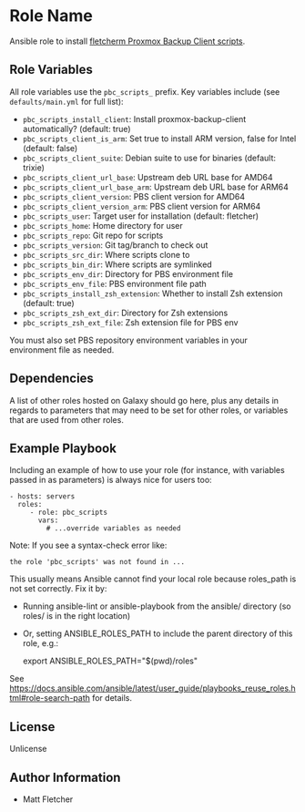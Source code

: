Role Name
=========

Ansible role to install [fletcherm Proxmox Backup Client scripts](https://github.com/fletcherm/pbc-scripts).

Role Variables
--------------

All role variables use the `pbc_scripts_` prefix. Key variables include (see `defaults/main.yml` for full list):

- `pbc_scripts_install_client`: Install proxmox-backup-client automatically? (default: true)
- `pbc_scripts_client_is_arm`: Set true to install ARM version, false for Intel (default: false)
- `pbc_scripts_client_suite`: Debian suite to use for binaries (default: trixie)
- `pbc_scripts_client_url_base`: Upstream deb URL base for AMD64
- `pbc_scripts_client_url_base_arm`: Upstream deb URL base for ARM64
- `pbc_scripts_client_version`: PBS client version for AMD64
- `pbc_scripts_client_version_arm`: PBS client version for ARM64
- `pbc_scripts_user`: Target user for installation (default: fletcher)
- `pbc_scripts_home`: Home directory for user
- `pbc_scripts_repo`: Git repo for scripts
- `pbc_scripts_version`: Git tag/branch to check out
- `pbc_scripts_src_dir`: Where scripts clone to
- `pbc_scripts_bin_dir`: Where scripts are symlinked
- `pbc_scripts_env_dir`: Directory for PBS environment file
- `pbc_scripts_env_file`: PBS environment file path
- `pbc_scripts_install_zsh_extension`: Whether to install Zsh extension (default: true)
- `pbc_scripts_zsh_ext_dir`: Directory for Zsh extensions
- `pbc_scripts_zsh_ext_file`: Zsh extension file for PBS env

You must also set PBS repository environment variables in your environment file as needed.

Dependencies
------------

A list of other roles hosted on Galaxy should go here, plus any details in regards to parameters that may need to be set for other roles, or variables that are used from other roles.

Example Playbook
----------------

Including an example of how to use your role (for instance, with variables passed in as parameters) is always nice for users too:

    - hosts: servers
      roles:
         - role: pbc_scripts
           vars:
             # ...override variables as needed

Note: If you see a syntax-check error like:

    the role 'pbc_scripts' was not found in ...

This usually means Ansible cannot find your local role because roles_path is not set correctly. Fix it by:
- Running ansible-lint or ansible-playbook from the ansible/ directory (so roles/ is in the right location)
- Or, setting ANSIBLE_ROLES_PATH to include the parent directory of this role, e.g.:

    export ANSIBLE_ROLES_PATH="$(pwd)/roles"

See https://docs.ansible.com/ansible/latest/user_guide/playbooks_reuse_roles.html#role-search-path for details.

License
-------

Unlicense

Author Information
------------------

* Matt Fletcher
